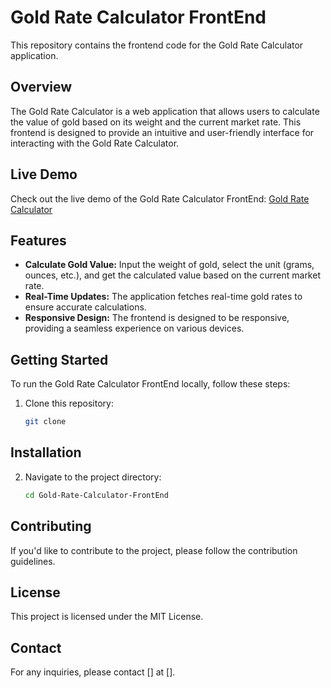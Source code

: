# Gold Rate Calculator FrontEnd

This repository contains the frontend code for the Gold Rate Calculator application.

## Overview

The Gold Rate Calculator is a web application that allows users to calculate the value of gold based on its weight and the current market rate. This frontend is designed to provide an intuitive and user-friendly interface for interacting with the Gold Rate Calculator.

## Live Demo

Check out the live demo of the Gold Rate Calculator FrontEnd: [Gold Rate Calculator](https://gold-rate-calculator-capstone.netlify.app/)

## Features

- **Calculate Gold Value:** Input the weight of gold, select the unit (grams, ounces, etc.), and get the calculated value based on the current market rate.
- **Real-Time Updates:** The application fetches real-time gold rates to ensure accurate calculations.
- **Responsive Design:** The frontend is designed to be responsive, providing a seamless experience on various devices.

## Getting Started

To run the Gold Rate Calculator FrontEnd locally, follow these steps:

1. Clone this repository:

   ```bash
   git clone 

## Installation

2. Navigate to the project directory:
   
   ```bash
   cd Gold-Rate-Calculator-FrontEnd


## Contributing
If you'd like to contribute to the project, please follow the contribution guidelines.

## License
This project is licensed under the MIT License.

## Contact
For any inquiries, please contact [] at [].

